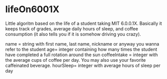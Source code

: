# lifeOn6001X
Little algoritm based on the life of a student taking MIT 6.0.0.1X. Basically it keeps track of grades, average daily hours of sleep, and coffee consumption (it also tells you if it is somehow driving you crazy). 

name = string with first name, last name, nickname or anyway you wanna refer to the student
age= integer containing how many times the student have completed a full rotation around the sun
coffeeIntake = integer with the average cups of coffee per day. You may also use your favorite caffeinated beverage. 
hourSleep= integer with average hours of sleep per day
